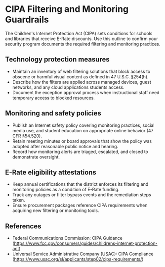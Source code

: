 # CIPA Filtering and Monitoring Guardrails

The Children's Internet Protection Act (CIPA) sets conditions for schools and libraries that receive E-Rate discounts. Use this outline to confirm your security program documents the required filtering and monitoring practices.

## Technology protection measures

- Maintain an inventory of web filtering solutions that block access to obscene or harmful visual content as defined in 47 U.S.C. §254(h).
- Describe how the filters are applied across managed devices, guest networks, and any cloud applications students access.
- Document the exception approval process when instructional staff need temporary access to blocked resources.

## Monitoring and safety policies

- Publish an Internet safety policy covering monitoring practices, social media use, and student education on appropriate online behavior (47 CFR §54.520).
- Retain meeting minutes or board approvals that show the policy was adopted after reasonable public notice and hearing.
- Record how monitoring alerts are triaged, escalated, and closed to demonstrate oversight.

## E-Rate eligibility attestations

- Keep annual certifications that the district enforces its filtering and monitoring policies as a condition of E-Rate funding.
- Track any outages or filter bypass events and the remediation steps taken.
- Ensure procurement packages reference CIPA requirements when acquiring new filtering or monitoring tools.

## References

- Federal Communications Commission: CIPA Guidance (<https://www.fcc.gov/consumers/guides/childrens-internet-protection-act>)
- Universal Service Administrative Company (USAC): CIPA Compliance (<https://www.usac.org/sl/applicants/step02/cipa-requirements/>)
